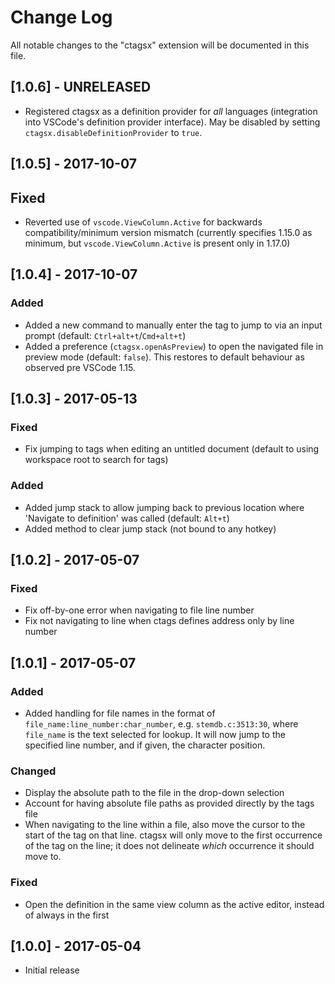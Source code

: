 # Change Log
All notable changes to the "ctagsx" extension will be documented in this file.

## [1.0.6] - UNRELEASED
- Registered ctagsx as a definition provider for *all* languages (integration into VSCode's definition provider interface). May be disabled by setting `ctagsx.disableDefinitionProvider` to `true`.

## [1.0.5] - 2017-10-07
## Fixed
- Reverted use of `vscode.ViewColumn.Active` for backwards compatibility/minimum version mismatch (currently specifies 1.15.0 as minimum, but `vscode.ViewColumn.Active` is present only in 1.17.0)

## [1.0.4] - 2017-10-07
### Added
- Added a new command to manually enter the tag to jump to via an input prompt (default: `Ctrl+alt+t`/`Cmd+alt+t`)
- Added a preference (`ctagsx.openAsPreview`) to open the navigated file in preview mode (default: `false`). This restores to default behaviour as observed pre VSCode 1.15.

## [1.0.3] - 2017-05-13
### Fixed
- Fix jumping to tags when editing an untitled document (default to using workspace root to search for tags)

### Added
- Added jump stack to allow jumping back to previous location where 'Navigate to definition' was called (default: `Alt+t`)
- Added method to clear jump stack (not bound to any hotkey)

## [1.0.2] - 2017-05-07
### Fixed
- Fix off-by-one error when navigating to file line number
- Fix not navigating to line when ctags defines address only by line number

## [1.0.1] - 2017-05-07
### Added
- Added handling for file names in the format of `file_name:line_number:char_number`, e.g. `stemdb.c:3513:30`, where `file_name` is the text selected for lookup. It will now jump to the specified line number, and if given, the character position.

### Changed
- Display the absolute path to the file in the drop-down selection
- Account for having absolute file paths as provided directly by the tags file
- When navigating to the line within a file, also move the cursor to the start of the tag on that line. ctagsx will only move to the first occurrence of the tag on the line; it does not delineate _which_ occurrence it should move to.

### Fixed
- Open the definition in the same view column as the active editor, instead of always in the first

## [1.0.0] - 2017-05-04
- Initial release